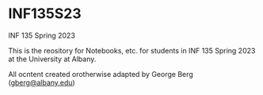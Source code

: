 # INF135S23
INF 135 Spring 2023

This is the reository for Notebooks, etc. for students in INF 135 Spring 2023 at the University at Albany.

All ocntent created orotherwise adapted by George Berg (gberg@albany.edu)

